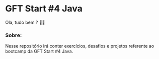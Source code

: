 # GFT Start #4 Java

Ola, tudo bem ? :raising_hand_man:

### Sobre:

Nesse repositório irá conter exercícios, desafios e projetos referente ao bootcamp da GFT Start #4 Java.


